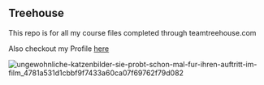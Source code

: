 ## Treehouse

This repo is for all my course files completed through teamtreehouse.com

Also checkout my Profile [here](https://github.com/Ascazil/medals1/edit/main/README.md)

![ungewohnliche-katzenbilder-sie-probt-schon-mal-fur-ihren-auftritt-im-film_4781a531d1cbbf9f7433a60ca07f69762f79d082](https://user-images.githubusercontent.com/73612139/141088348-b52448d3-4def-47cf-8a33-de1d7af800ee.jpg)
